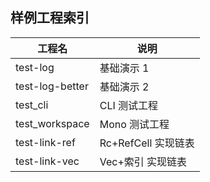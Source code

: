 ## 样例工程索引

| 工程名          | 说明                |
| --------------- | ------------------- |
| test-log        | 基础演示 1          |
| test-log-better | 基础演示 2          |
| test_cli        | CLI 测试工程        |
| test_workspace  | Mono 测试工程       |
| test-link-ref   | Rc+RefCell 实现链表 |
| test-link-vec   | Vec+索引 实现链表   |
